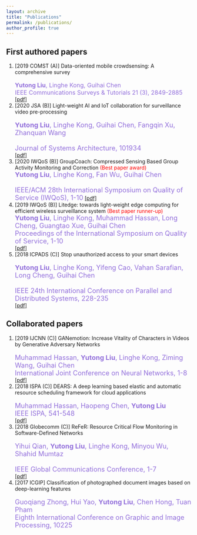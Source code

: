 ```yaml
---
layout: archive
title: "Publications"
permalink: /publications/
author_profile: true
---
```


First authored papers
------
1. \[2019 COMST (A)\] Data-oriented mobile crowdsensing: A comprehensive survey<br>   
<font size=3 color=MediumPurple><strong>Yutong Liu</strong>, Linghe Kong, Guihai Chen<br> 
IEEE Communications Surveys & Tutorials 21 (3), 2849-2885  </font>   
[\[pdf\]](https://isabelleliu630.github.io/isabelleliu.github.io/files/comst.pdf)
2. \[2020 JSA (B)\] Light-weight AI and IoT collaboration for surveillance video pre-processing<br>   
<font size=4 color=MediumPurple><strong>Yutong Liu</strong>, Linghe Kong, Guihai Chen, Fangqin Xu, Zhanquan Wang<br>   
Journal of Systems Architecture, 101934  </font>   
[\[pdf\]](https://isabelleliu630.github.io/isabelleliu.github.io/files/jsa.pdf)
3. \[2020 IWQoS (B)\] GroupCoach: Compressed Sensing Based Group Activity Monitoring and Correction <font color=red>(Best paper award)</font><br>
<font size=4 color=MediumPurple><strong>Yutong Liu</strong>, Linghe Kong, Fan Wu, Guihai Chen <br>  
IEEE/ACM 28th International Symposium on Quality of Service (IWQoS), 1-10</font> 
[\[pdf\]](https://isabelleliu630.github.io/isabelleliu.github.io/files/GroupCoach.pdf)
4. \[2019 IWQoS (B)\] Litedge: towards light-weight edge computing for efficient wireless surveillance system <font color=red>(Best paper runner-up)</font> <br>
<font size=4 color=MediumPurple><strong>Yutong Liu</strong>, Linghe Kong, Muhammad Hassan, Long Cheng, Guangtao Xue, Guihai Chen  <br> 
Proceedings of the International Symposium on Quality of Service, 1-10</font>  
[\[pdf\]](https://isabelleliu630.github.io/isabelleliu.github.io/files/IWQoS2019.pdf)
5. \[2018 ICPADS (C)\] Stop unauthorized access to your smart devices<br>   
<font size=4 color=MediumPurple><strong>Yutong Liu</strong>, Linghe Kong, Yifeng Cao, Vahan Sarafian, Long Cheng, Guihai Chen <br>  
IEEE 24th International Conference on Parallel and Distributed Systems, 228-235</font>  
[\[pdf\]](https://isabelleliu630.github.io/isabelleliu.github.io/files/icpads.pdf)

Collaborated papers
------
1. \[2019 IJCNN (C)\] GANemotion: Increase Vitality of Characters in Videos by Generative Adversary Networks<br>   
<font size=4 color=MediumPurple>Muhammad Hassan, <strong>Yutong Liu</strong>, Linghe Kong, Ziming Wang, Guihai Chen  <br> 
International Joint Conference on Neural Networks, 1-8</font>  
[\[pdf\]](https://isabelleliu630.github.io/isabelleliu.github.io/files/ijcnn.pdf)
2. \[2018 ISPA (C)\] DEARS: A deep learning based elastic and automatic resource scheduling framework for cloud applications<br>   
<font size=4 color=MediumPurple>Muhammad Hassan, Haopeng Chen, <strong>Yutong Liu</strong>  <br> 
IEEE ISPA, 541-548</font>  
[\[pdf\]](https://isabelleliu630.github.io/isabelleliu.github.io/files/ispa.pdf)
3. \[2018 Globecomm (C)\] ReFeR: Resource Critical Flow Monitoring in Software-Defined Networks<br>   
<font size=4 color=MediumPurple>Yihui Qian, <strong>Yutong Liu</strong>, Linghe Kong, Minyou Wu, Shahid Mumtaz<br>   
IEEE Global Communications Conference, 1-7</font>  
[\[pdf\]](https://isabelleliu630.github.io/isabelleliu.github.io/files/globecomm.pdf)
4. \[2017 ICGIP\] Classification of photographed document images based on deep-learning features<br>  
<font size=4 color=MediumPurple>Guoqiang Zhong, Hui Yao, <strong>Yutong Liu</strong>, Chen Hong, Tuan Pham  <br> 
Eighth International Conference on Graphic and Image Processing, 10225</font>


